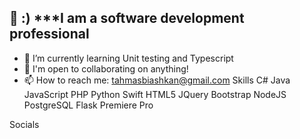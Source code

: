   👋 :) 
  ***I am a software development professional 
-
- 🌱 I’m currently learning Unit testing and Typescript
- 🤝 I'm open to collaborating on anything!
- 📫 How to reach me: tahmasbiashkan@gmail.com 
Skills
C# Java JavaScript PHP Python Swift HTML5 JQuery Bootstrap NodeJS PostgreSQL Flask Premiere Pro

Socials
  


